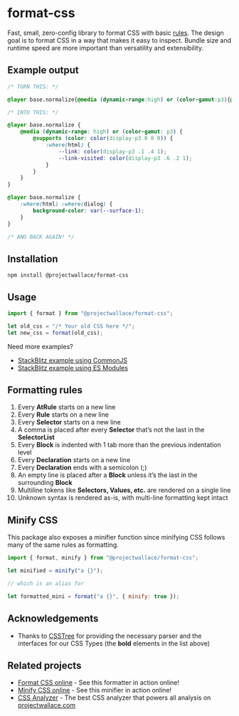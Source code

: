 # format-css

Fast, small, zero-config library to format CSS with basic [rules](#formatting-rules). The design goal is to format CSS in a way that makes it easy to inspect. Bundle size and runtime speed are more important than versatility and extensibility.

## Example output

<!-- prettier-ignore -->
```css
/* TURN THIS: */

@layer base.normalize{@media (dynamic-range:high) or (color-gamut:p3){@supports (color:color(display-p3 0 0 0)){:where(html){--link:color(display-p3 .1 .4 1);--link-visited:color(display-p3 .6 .2 1)}}}}@layer base.normalize{:where(html) :where(dialog){background-color:var(--surface-1)}}

/* INTO THIS: */

@layer base.normalize {
	@media (dynamic-range: high) or (color-gamut: p3) {
		@supports (color: color(display-p3 0 0 0)) {
			:where(html) {
				--link: color(display-p3 .1 .4 1);
				--link-visited: color(display-p3 .6 .2 1);
			}
		}
	}
}

@layer base.normalize {
	:where(html) :where(dialog) {
		background-color: var(--surface-1);
	}
}

/* AND BACK AGAIN! */
```

## Installation

```
npm install @projectwallace/format-css
```

## Usage

```js
import { format } from "@projectwallace/format-css";

let old_css = "/* Your old CSS here */";
let new_css = format(old_css);
```

Need more examples?

- [StackBlitz example using CommonJS](https://stackblitz.com/edit/stackblitz-starters-phchci?file=index.js)
- [StackBlitz example using ES Modules](https://stackblitz.com/edit/stackblitz-starters-hrhsed?file=index.js)

## Formatting rules

1. Every **AtRule** starts on a new line
1. Every **Rule** starts on a new line
1. Every **Selector** starts on a new line
1. A comma is placed after every **Selector** that’s not the last in the **SelectorList**
1. Every **Block** is indented with 1 tab more than the previous indentation level
1. Every **Declaration** starts on a new line
1. Every **Declaration** ends with a semicolon (;)
1. An empty line is placed after a **Block** unless it’s the last in the surrounding **Block**
1. Multiline tokens like **Selectors, Values, etc.** are rendered on a single line
1. Unknown syntax is rendered as-is, with multi-line formatting kept intact

## Minify CSS

This package also exposes a minifier function since minifying CSS follows many of the same rules as formatting.

```js
import { format, minify } from "@projectwallace/format-css";

let minified = minify("a {}");

// which is an alias for

let formatted_mini = format("a {}", { minify: true });
```

## Acknowledgements

- Thanks to [CSSTree](https://github.com/csstree/csstree) for providing the necessary parser and the interfaces for our CSS Types (the **bold** elements in the list above)

## Related projects

- [Format CSS online](https://www.projectwallace.com/prettify-css?utm_source=github&utm_medium=wallace_format_css_related_projects) - See this formatter in action online!
- [Minify CSS online](https://www.projectwallace.com/minify-css?utm_source=github&utm_medium=wallace_format_css_related_projects) - See this minifier in action online!
- [CSS Analyzer](https://github.com/projectwallace/css-analyzer) - The best CSS analyzer that powers all analysis on [projectwallace.com](https://www.projectwallace.com?utm_source=github&utm_medium=wallace_format_css_related_projects)
